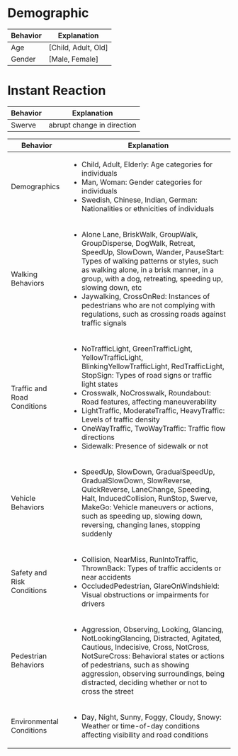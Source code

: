 

# Demographic

| Behavior | Explanation |
| ----------- | ----------- |
| Age | [Child, Adult, Old] | 
| Gender | [Male, Female] |


# Instant Reaction
| Behavior | Explanation |
| ----------- | ----------- |
| Swerve | abrupt change in direction |


| Behavior | Explanation |
| ----------- | ----------- |
| Demographics | <ul><li>Child, Adult, Elderly: Age categories for individuals</li><li>Man, Woman: Gender categories for individuals</li><li>Swedish, Chinese, Indian, German: Nationalities or ethnicities of individuals</li></ul> |
| Walking Behaviors | <ul><li>Alone Lane, BriskWalk, GroupWalk, GroupDisperse, DogWalk, Retreat, SpeedUp, SlowDown, Wander, PauseStart: Types of walking patterns or styles, such as walking alone, in a brisk manner, in a group, with a dog, retreating, speeding up, slowing down, etc</li><li>Jaywalking, CrossOnRed: Instances of pedestrians who are not complying with regulations, such as crossing roads against traffic signals</li></ul> |
| Traffic and Road Conditions | <ul><li>NoTrafficLight, GreenTrafficLight, YellowTrafficLight, BlinkingYellowTrafficLight, RedTrafficLight, StopSign: Types of road signs or traffic light states</li><li>Crosswalk, NoCrosswalk, Roundabout: Road features, affecting maneuverability</li><li>LightTraffic, ModerateTraffic, HeavyTraffic: Levels of traffic density</li><li>OneWayTraffic, TwoWayTraffic: Traffic flow directions</li><li>Sidewalk: Presence of sidewalk or not</li></ul> |
| Vehicle Behaviors | <ul><li>SpeedUp, SlowDown, GradualSpeedUp, GradualSlowDown, SlowReverse, QuickReverse, LaneChange, Speeding, Halt, InducedCollision, RunStop, Swerve, MakeGo: Vehicle maneuvers or actions, such as speeding up, slowing down, reversing, changing lanes, stopping suddenly</li></ul> |
| Safety and Risk Conditions | <ul><li>Collision, NearMiss, RunIntoTraffic, ThrownBack: Types of traffic accidents or near accidents</li><li>OccludedPedestrian, GlareOnWindshield: Visual obstructions or impairments for drivers</li></ul> |
| Pedestrian Behaviors | <ul><li>Aggression, Observing, Looking, Glancing, NotLookingGlancing, Distracted, Agitated, Cautious, Indecisive, Cross, NotCross, NotSureCross: Behavioral states or actions of pedestrians, such as showing aggression, observing surroundings, being distracted, deciding whether or not to cross the street</li></ul> |
| Environmental Conditions | <ul><li>Day, Night, Sunny, Foggy, Cloudy, Snowy: Weather or time-of-day conditions affecting visibility and road conditions</li></ul> |

